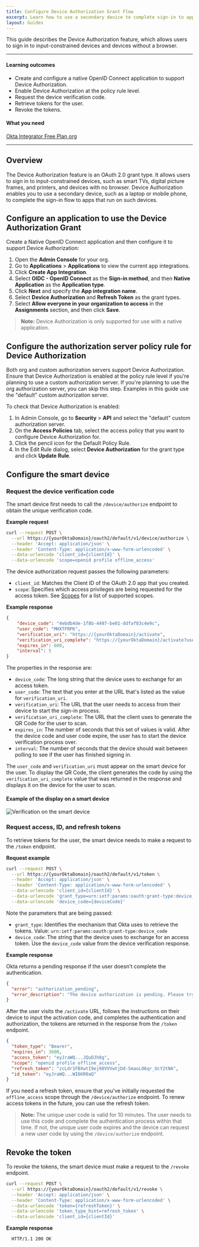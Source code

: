 ```yaml
---
title: Configure Device Authorization Grant Flow
excerpt: Learn how to use a secondary device to complete sign-in to applications
layout: Guides
---
```


This guide describes the Device Authorization feature, which allows users to sign in to input-constrained devices and devices without a browser.

---

#### Learning outcomes

* Create and configure a native OpenID Connect application to support Device Authorization.
* Enable Device Authorization at the policy rule level.
* Request the device verification code.
* Retrieve tokens for the user.
* Revoke the tokens.

#### What you need

[Okta Integrator Free Plan org](https://developer.okta.com/signup)

---

## Overview

The Device Authorization feature is an OAuth 2.0 grant type. It allows users to sign in to input-constrained devices, such as smart TVs, digital picture frames, and printers, and devices with no browser. Device Authorization enables you to use a secondary device, such as a laptop or mobile phone, to complete the sign-in flow to apps that run on such devices.

## Configure an application to use the Device Authorization Grant

Create a Native OpenID Connect application and then configure it to support Device Authorization:

1. Open the **Admin Console** for your org.
1. Go to **Applications** > **Applications** to view the current app integrations.
1. Click **Create App Integration**.
1. Select **OIDC - OpenID Connect**  as the **Sign-in method**, and then **Native Application** as the **Application type**.
1. Click **Next** and specify the **App integration name**.
1. Select **Device Authorization** and **Refresh Token** as the grant types.
1. Select **Allow everyone in your organization to access** in the **Assignments** section, and then click **Save**.

> **Note:** Device Authorization is only supported for use with a native application.

## Configure the authorization server policy rule for Device Authorization

Both org and custom authorization servers support Device Authorization. Ensure that Device Authorization is enabled at the policy rule level if you're planning to use a custom authorization server. If you're planning to use the org authorization server, you can skip this step. Examples in this guide use the "default" custom authorization server.

To check that Device Authorization is enabled:

1. In Admin Console, go to **Security** > **API** and select the "default" custom authorization server.
1. On the **Access Policies** tab, select the access policy that you want to configure Device Authorization for.
1. Click the pencil icon for the Default Policy Rule.
1. In the Edit Rule dialog, select **Device Authorization** for the grant type and click **Update Rule**.

## Configure the smart device

### Request the device verification code

The smart device first needs to call the `/device/authorize` endpoint to obtain the unique verification code.

**Example request**

```bash
curl --request POST \
  --url https://{yourOktaDomain}/oauth2/default/v1/device/authorize \
  --header 'Accept: application/json' \
  --header 'Content-Type: application/x-www-form-urlencoded' \
  --data-urlencode 'client_id={clientId}' \
  --data-urlencode 'scope=openid profile offline_access'
```

The device authorization request passes the following parameters:

* `client_id`: Matches the Client ID of the OAuth 2.0 app that you created.
* `scope`: Specifies which access privileges are being requested for the access token. See [Scopes](https://developer.okta.com/docs/api/openapi/okta-oauth/guides/overview/#scopes) for a list of supported scopes.

**Example response**

```json
{
    "device_code": "4ebdb4de-1f8b-4497-be01-ddfaf83c4e9c",
    "user_code": "MHXTFRPK",
    "verification_uri": "https://{yourOktaDomain}/activate",
    "verification_uri_complete": "https://{yourOktaDomain}/activate?user_code=MHXTFRPK",
    "expires_in": 600,
    "interval": 5
}
```

The properties in the response are:

* `device_code`: The long string that the device uses to exchange for an access token.
* `user_code`: The text that you enter at the URL that's listed as the value for `verification_uri`.
* `verification_uri`: The URL that the user needs to access from their device to start the sign-in process.
* `verification_uri_complete`: The URL that the client uses to generate the QR Code for the user to scan.
* `expires_in`: The number of seconds that this set of values is valid. After the device code and user code expire, the user has to start the device verification process over.
* `interval`: The number of seconds that the device should wait between polling to see if the user has finished signing in.

The `user_code` and `verification_uri` must appear on the smart device for the user. To display the QR Code, the client generates the code by using the `verification_uri_complete` value that was returned in the response and displays it on the device for the user to scan.

#### Example of the display on a smart device

<div class="three-quarter border">

![Verification on the smart device](/img/authorization/QRActivate.png)

</div>

### Request access, ID, and refresh tokens

To retrieve tokens for the user, the smart device needs to make a request to the `/token` endpoint.

**Request example**

```bash
curl --request POST \
  --url https://{yourOktaDomain}/oauth2/default/v1/token \
  --header 'Accept: application/json' \
  --header 'Content-Type: application/x-www-form-urlencoded' \
  --data-urlencode 'client_id={clientId}' \
  --data-urlencode 'grant_type=urn:ietf:params:oauth:grant-type:device_code' \
  --data-urlencode 'device_code={deviceCode}'
```

Note the parameters that are being passed:

* `grant_type`: Identifies the mechanism that Okta uses to retrieve the tokens. Value: `urn:ietf:params:oauth:grant-type:device_code`
* `device_code`: The string that the device uses to exchange for an access token. Use the `device_code` value from the device verification response.

**Example response**

Okta returns a pending response if the user doesn't complete the authentication.

```json
{
  "error": "authorization_pending",
  "error_description": "The device authorization is pending. Please try again later."
}
```

After the user visits the `/activate` URL, follows the instructions on their device to input the activation code, and completes the authentication and authorization, the tokens are returned in the response from the `/token` endpoint.

```json
{
  "token_type": "Bearer",
  "expires_in": 3600,
  "access_token": "eyJraWQ...JQuDJh8g",
  "scope": "openid profile offline_access",
  "refresh_token": "zcLdr1FBXwtI9ej98VVVwtjDd-SmaoL06qr_UcY2tNA",
  "id_token": "eyJraWQ...WI6KR0aQ"
}
```

If you need a refresh token, ensure that you've initially requested the `offline_access` scope through the `/device/authorize` endpoint. To renew access tokens in the future, you can use the refresh token.

> **Note:** The unique user code is valid for 10 minutes. The user needs to use this code and complete the authentication process within that time. If not, the unique user code expires and the device can request a new user code by using the `/device/authorize` endpoint.

## Revoke the token

To revoke the tokens, the smart device must make a request to the `/revoke` endpoint.

```bash
curl --request POST \
  --url https://{yourOktaDomain}/oauth2/default/v1/revoke \
  --header 'Accept: application/json' \
  --header 'Content-Type: application/x-www-form-urlencoded' \
  --data-urlencode 'token={refreshToken}' \
  --data-urlencode 'token_type_hint=refresh_token' \
  --data-urlencode 'client_id={clientId}'
```

**Example response**

```bash
  HTTP/1.1 200 OK
```

